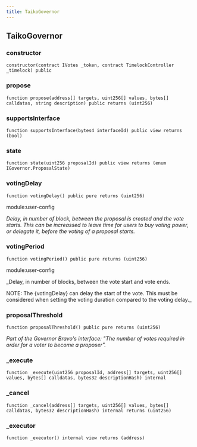 ```yaml
---
title: TaikoGovernor
---
```


## TaikoGovernor

### constructor

```solidity
constructor(contract IVotes _token, contract TimelockController _timelock) public
```

### propose

```solidity
function propose(address[] targets, uint256[] values, bytes[] calldatas, string description) public returns (uint256)
```

### supportsInterface

```solidity
function supportsInterface(bytes4 interfaceId) public view returns (bool)
```

### state

```solidity
function state(uint256 proposalId) public view returns (enum IGovernor.ProposalState)
```

### votingDelay

```solidity
function votingDelay() public pure returns (uint256)
```

module:user-config

_Delay, in number of block, between the proposal is created and the vote starts. This can be increassed to
leave time for users to buy voting power, or delegate it, before the voting of a proposal starts._

### votingPeriod

```solidity
function votingPeriod() public pure returns (uint256)
```

module:user-config

_Delay, in number of blocks, between the vote start and vote ends.

NOTE: The {votingDelay} can delay the start of the vote. This must be considered when setting the voting
duration compared to the voting delay._

### proposalThreshold

```solidity
function proposalThreshold() public pure returns (uint256)
```

_Part of the Governor Bravo's interface: _"The number of votes required in order for a voter to become a proposer"_._

### _execute

```solidity
function _execute(uint256 proposalId, address[] targets, uint256[] values, bytes[] calldatas, bytes32 descriptionHash) internal
```

### _cancel

```solidity
function _cancel(address[] targets, uint256[] values, bytes[] calldatas, bytes32 descriptionHash) internal returns (uint256)
```

### _executor

```solidity
function _executor() internal view returns (address)
```

